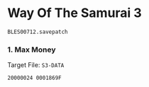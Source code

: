 #  Way Of The Samurai 3 

`BLES00712.savepatch`

### 1. Max Money

Target File: `S3-DATA`

```
20000024 0001869F
```

